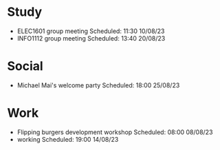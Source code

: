 # Study

- ELEC1601 group meeting Scheduled: 11:30 10/08/23
- INFO1112 group meeting Scheduled: 13:40 20/08/23

# Social

- Michael Mai's welcome party Scheduled: 18:00 25/08/23

# Work

- Flipping burgers development workshop Scheduled: 08:00 08/08/23
- working Scheduled: 19:00 14/08/23